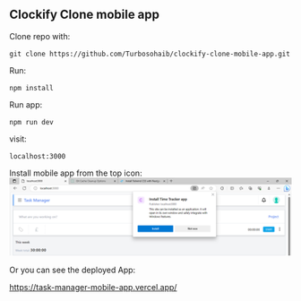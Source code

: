 ## Clockify Clone mobile app

Clone repo with:
```
git clone https://github.com/Turbosohaib/clockify-clone-mobile-app.git
```

Run:
 ```
 npm install
 ```
 Run app:
 ```
 npm run dev
 ```

 visit: 
 ```
 localhost:3000
 ```

 Install mobile app from the top icon:
 ![Alt text](image.png)

Or you can see the deployed App:

https://task-manager-mobile-app.vercel.app/


